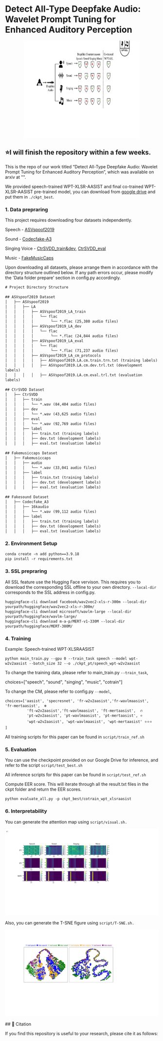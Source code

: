# Detect All-Type Deepfake Audio: Wavelet Prompt Tuning for Enhanced Auditory Perception
<p align="center">
  <img width="380" height="320" src="figure/problem.pdf">
</p>

## ⭐I will finish the repository within a few weeks.

This is the repo of our work titled “Detect All-Type Deepfake Audio: Wavelet Prompt Tuning for
Enhanced Auditory Perception”, which was available on arxiv at "".


We provided speech-trained WPT-XLSR-AASIST and final co-trained WPT-XLSR-AASIST pre-trained model, you can download from [google drive](https://drive.google.com/drive/folders/1h3w1anPb0k2GIuSfDG5JOvBNZmXLWhPn?usp=drive_link) and put them in `./ckpt_best`.


### 1. Data prepraring

This project requires downloading four datasets independently.

Speech - [ASVspoof2019](https://datashare.ed.ac.uk/handle/10283/3336)

Sound - [Codecfake-A3](https://zenodo.org/records/13838823)

Singing Voice - [CtrSVDD_train&dev](https://zenodo.org/records/10467648), [CtrSVDD_eval](https://zenodo.org/records/12703261)

Music - [FakeMusicCaps](https://zenodo.org/records/15063698)

Upon downloading all datasets, please arrange them in accordance with the directory structure outlined below. If any path errors occur, please modify the 'Data folder prepare' section in config.py accordingly. 


```
# Project Directory Structure

## ASVspoof2019 Dataset
│   ├── ASVspoof2019
│   │   ├── LA
│   │   │   ├── ASVspoof2019_LA_train
│   │   │   │   └── flac
│   │   │   │        └── *.flac (25,380 audio files)
│   │   │   ├── ASVspoof2019_LA_dev
│   │   │   │   └── flac
│   │   │   │        └── *.flac (24,844 audio files)
│   │   │   ├── ASVspoof2019_LA_eval
│   │   │   │   └── flac
│   │   │   │        └── *.flac (71,237 audio files)
│   │   │   ├── ASVspoof2019_LA_cm_protocols
│   │   │   │   ├── ASVspoof2019.LA.cm.train.trn.txt (training labels)
│   │   │   │   ├── ASVspoof2019.LA.cm.dev.trl.txt (development labels)
│   │   │   │   ├── ASVspoof2019.LA.cm.eval.trl.txt (evaluation labels)

## CtrSVDD Dataset
│   ├── CtrSVDD
│   │   ├── train
│   │   │   └── *.wav (84,404 audio files)
│   │   ├── dev
│   │   │   └── *.wav (43,625 audio files)
│   │   ├── eval
│   │   │   └── *.wav (92,769 audio files)
│   │   ├── label
│   │   │   ├── train.txt (training labels)
│   │   │   ├── dev.txt (development labels)
│   │   │   ├── eval.txt (evaluation labels)

## Fakemusiccaps Dataset
│   ├── Fakemusiccaps
│   │   ├── audio
│   │   │   └── *.wav (33,041 audio files)
│   │   ├── label
│   │   │   ├── train.txt (training labels)
│   │   │   ├── dev.txt (development labels)
│   │   │   ├── eval.txt (evaluation labels)

## Fakesound Dataset
│   ├── Codecfake_A3
│   │   ├── 16kaudio
│   │   │   └── *.wav (99,112 audio files)
│   │   ├── label
│   │   │   ├── train.txt (training labels)
│   │   │   ├── dev.txt (development labels)
│   │   │   ├── eval.txt (evaluation labels)
```

### 2. Environment Setup
```
conda create -n add python==3.9.18
pip install -r requirements.txt
```

### 3. SSL prepraring
All SSL feature use the Hugging Face vervison. This requires you to download the corresponding SSL offline to your own directory. `--local-dir` corresponds to the SSL address in config.py.
```
huggingface-cli download facebook/wav2vec2-xls-r-300m --local-dir yourpath/huggingface/wav2vec2-xls-r-300m/
huggingface-cli download microsoft/wavlm-large --local-dir yourpath/huggingface/wavlm-large/
huggingface-cli download m-a-p/MERT-v1-330M --local-dir yourpath/huggingface/MERT-300M/
```

### 4. Training

Example: Speech-trained WPT-XLSRAASIST  
```
python main_train.py --gpu 0 --train_task speech --model wpt-w2v2aasist --batch_size 32 --o ./ckpt_pt/speech_wpt-w2v2aasist 
```

To change the training data, please refer to main_train.py `--train_task`, 

choices=["speech", "sound", "singing", "music", "cotrain"]

To change the CM, please refer to config.py `--model`, 

```
choices=['aasist', 'specresnet', 'fr-w2v2aasist','fr-wavlmaasist',  'fr-mertaasist',  ❄
          'ft-w2v2aasist','ft-wavlmaasist', 'ft-mertaasist',  🔥
          'pt-w2v2aasist', 'pt-wavlmaasist', 'pt-mertaasist', ⭐
          'wpt-w2v2aasist', 'wpt-wavlmaasist', 'wpt-mertaasist' ⭐⭐⭐
]
```
All training scripts for this paper can be found in `script/train_ref.sh`

### 5. Evaluation

You can use the checkpoint provided on our Google Drive for inference, and refer to the script `script/test_best.sh`

All inference scripts for this paper can be found in `script/test_ref.sh`

Compute EER score. This will iterate through all the result.txt files in the ckpt folder and return the EER scores.

```
python evaluate_all.py -p ckpt_best/cotrain_wpt_xlsraasist
```


### 6. Interpretability

You can generate the attention map using `script/visual.sh.`
<p align="center">
  <img src="figure/attention.pdf">
</p>

Also, you can generate the T-SNE figure using `script/T-SNE.sh.`
<p align="center">
  <img src="figure/TSNE.pdf">
</p>
## 📝 Citation

If you find this repository is useful to your research, please cite it as follows:


